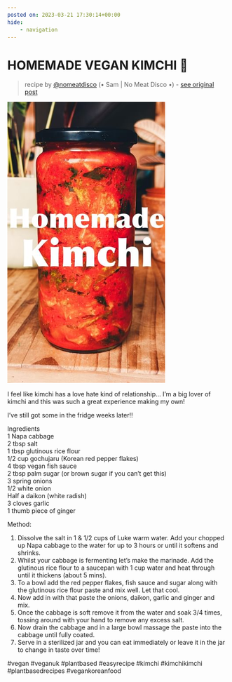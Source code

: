 ```yaml
---
posted on: 2023-03-21 17:30:14+00:00
hide:
    - navigation
---
```


# HOMEMADE VEGAN KIMCHI 🥬  

> recipe by [@nomeatdisco](https://www.instagram.com/nomeatdisco/) 
(• Sam | No Meat Disco •) - [see original post](https://instagram.com/p/CqDzGKBKMcq)

![](../img/nomeatdisco_21-03-2023_1703.png)

  
I feel like kimchi has a love hate kind of relationship… I’m a big lover of kimchi and this was such a great experience making my own!   
  
I’ve still got some in the fridge weeks later!!   
  
Ingredients  
1 Napa cabbage  
2 tbsp salt  
1 tbsp glutinous rice flour  
1/2 cup gochujaru (Korean red pepper flakes)  
4 tbsp vegan fish sauce  
2 tbsp palm sugar (or brown sugar if you can’t get this)  
3 spring onions  
1/2 white onion  
Half a daikon (white radish)  
3 cloves garlic  
1 thumb piece of ginger  
  
Method:  
1. Dissolve the salt in 1 & 1/2 cups of Luke warm water. Add your chopped up Napa cabbage to the water for up to 3 hours or until it softens and shrinks.  
2. Whilst your cabbage is fermenting let’s make the marinade. Add the glutinous rice flour to a saucepan with 1 cup water and heat through until it thickens (about 5 mins).  
3. To a bowl add the red pepper flakes, fish sauce and sugar along with the glutinous rice flour paste and mix well. Let that cool.  
4. Now add in with that paste the onions, daikon, garlic and ginger and mix.  
5. Once the cabbage is soft remove it from the water and soak 3/4 times, tossing around with your hand to remove any excess salt.  
6. Now drain the cabbage and in a large bowl massage the paste into the cabbage until fully coated.  
7. Serve in a sterilized jar and you can eat immediately or leave it in the jar to change in taste over time!   
  
\#vegan \#veganuk \#plantbased \#easyrecipe \#kimchi \#kimchikimchi \#plantbasedrecipes \#vegankoreanfood   
